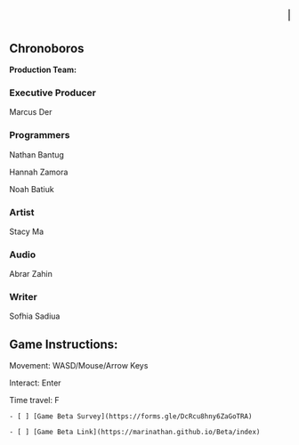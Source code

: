 # <marquee>Mental Wealth Games</marquee>

## Chronoboros

**Production Team:**

### Executive Producer

Marcus Der

### Programmers

Nathan Bantug

Hannah Zamora

Noah Batiuk

### Artist
Stacy Ma

### Audio
Abrar Zahin

### Writer
Sofhia Sadiua


## Game Instructions:

Movement: WASD/Mouse/Arrow Keys

Interact: Enter

Time travel: F

```
- [ ] [Game Beta Survey](https://forms.gle/DcRcu8hny6ZaGoTRA)

- [ ] [Game Beta Link](https://marinathan.github.io/Beta/index)
```
